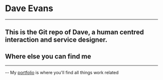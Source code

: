 
# Dave Evans
---
This is the Git repo of Dave, a human centred interaction and service designer.
---

## Where else you can find me
---
-- My [portfolio](devansxd.netlify.app) is where you'll find all things work related
